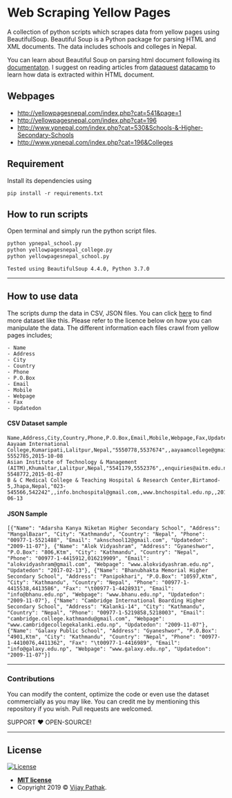 # Web Scraping Yellow Pages

A collection of python scripts which scrapes data from yellow pages using BeautifulSoup. Beautiful Soup is a Python package for parsing HTML and XML documents. The data includes schools and colleges in Nepal. 

You can learn about Beautiful Soup on parsing html document following its <a href="https://www.crummy.com/software/BeautifulSoup/bs4/doc/" target="_blank">documentaton</a>. I suggest on reading articles from <a href="https://www.dataquest.io/blog/web-scraping-beautifulsoup/" target="_blank">dataquest</a> <a href="https://www.datacamp.com/community/tutorials/web-scraping-using-python" target="_blank">datacamp</a> to learn how data  is extracted within HTML document.

## Webpages

- http://yellowpagesnepal.com/index.php?cat=541&page=1
- http://yellowpagesnepal.com/index.php?cat=196
- http://www.ypnepal.com/index.php?cat=530&Schools-&-Higher-Secondary-Schools
- http://www.ypnepal.com/index.php?cat=196&Colleges

## Requirement
Install its dependencies using
```
pip install -r requirements.txt
```

## How to run scripts
Open terminal and simply run the python script files.

```python ypnepal_college.py
python ypnepal_school.py	
python yellowpagesnepal_college.py	
python yellowpagesnepal_school.py	
```

```Tested using BeautifulSoup 4.4.0, Python 3.7.0```

---
## How to use data
The scripts dump the data in CSV, JSON files. You can click  <a href="https://github.com/hbvj99/dataset-collection" target="_blank">here</a> to find more dataset like this. Please refer to the licence below on how you can manipulate the data. The different information each files crawl from yellow pages includes;
```
- Name
- Address
- City
- Country
- Phone
- P.O.Box
- Email
- Mobile
- Webpage
- Fax
- Updatedon
```

#### CSV Dataset sample
```
Name,Address,City,Country,Phone,P.O.Box,Email,Mobile,Webpage,Fax,Updatedon
Aayaam International College,Kumaripati,Lalitpur,Nepal,"5550778,5537674",,aayaamcollege@gmail.com,,www.aayaamcollege.edu.np,	5552785,2015-10-08
Asian Institute of Technology & Management (AITM),Khumaltar,Lalitpur,Nepal,"5541179,5552376",,enquiries@aitm.edu.np,,www.aitm.edu.np,	5548772,2015-01-07
B & C Medical College & Teaching Hospital & Research Center,Birtamod-5,Jhapa,Nepal,"023-545566,542242",,info.bnchospital@gmail.com,,www.bnchospital.edu.np,,2018-06-13
```
#### JSON Sample
```
[{"Name": "Adarsha Kanya Niketan Higher Secondary School", "Address": "MangalBazar", "City": "Kathmandu", "Country": "Nepal", "Phone": "00977-1-5521488", "Email": "aknschool12@gmail.com", "Updatedon": "2009-11-07"}, {"Name": "Alok Vidyashram", "Address": "Gyaneshwor", "P.O.Box": "806,Ktm", "City": "Kathmandu", "Country": "Nepal", "Phone": "00977-1-4415912,016219909", "Email": "alokvidyashram@gmail.com", "Webpage": "www.alokvidyashram.edu.np", "Updatedon": "2017-02-13"}, {"Name": "Bhanubhakta Memorial Higher Secondary School", "Address": "Panipokhari", "P.O.Box": "10597,Ktm", "City": "Kathmandu", "Country": "Nepal", "Phone": "00977-1-4415538,4413586", "Fax": "\t00977-1-4428931", "Email": "info@bhanu.edu.np", "Webpage": "www.bhanu.edu.np", "Updatedon": "2009-11-07"}, {"Name": "Cambridge International Boarding Higher Secondary School", "Address": "Kalanki-14", "City": "Kathmandu", "Country": "Nepal", "Phone": "00977-1-5219858,5218003", "Email": "cambridge.college.kathmandu@gmail.com", "Webpage": "www.cambridgecollegekalanki.edu.np", "Updatedon": "2009-11-07"}, {"Name": "Galaxy Public School", "Address": "Gyaneshwor", "P.O.Box": "4901,Ktm", "City": "Kathmandu", "Country": "Nepal", "Phone": "00977-1-4410076,4411362", "Fax": "\t00977-1-4416989", "Email": "info@galaxy.edu.np", "Webpage": "www.galaxy.edu.np", "Updatedon": "2009-11-07"}]

```
---


### Contributions
You can modify the content, optimize the code or even use the dataset commercially as you may like. You can credit me by mentioning this repository if you wish. Pull requests are welcomed.

SUPPORT :heart: OPEN-SOURCE!

---

## License

[![License](http://img.shields.io/:license-mit-blue.svg?style=flat-square)](http://badges.mit-license.org)

- **[MIT license](http://opensource.org/licenses/mit-license.php)**
- Copyright 2019 © <a href="http://vijaypathak.com.np" target="_blank">Vijay Pathak</a>.
